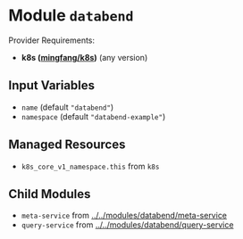 
# Module `databend`

Provider Requirements:
* **k8s ([mingfang/k8s](https://registry.terraform.io/providers/mingfang/k8s/latest))** (any version)

## Input Variables
* `name` (default `"databend"`)
* `namespace` (default `"databend-example"`)

## Managed Resources
* `k8s_core_v1_namespace.this` from `k8s`

## Child Modules
* `meta-service` from [../../modules/databend/meta-service](../../modules/databend/meta-service)
* `query-service` from [../../modules/databend/query-service](../../modules/databend/query-service)

